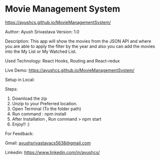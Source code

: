 ﻿# Movie Management System
https://ayushcs.github.io/MovieManagementSystem/
 
Author: Ayush Srivastava
Version: 1.0

Description: This app will show the movies from the JSON API and where you are able to apply the filter by the year and also you can add the movies into the My List or My Watched List.

Used Technology: React Hooks, Routing and React-redux

Live Demo: https://ayushcs.github.io/MovieManagementSystem/


Setup in Local:

Steps:
1) Download the zip
2) Unzip to your Preferred location.
3) Open Terminal (To the folder path)
4) Run command : npm install
5) After Installation , Run command > npm start
6) Enjoy!! :)


For Feedback:

Gmail: ayushsrivastavacs5638@gmail.com

Linkedin: https://www.linkedin.com/in/ayushcs/
